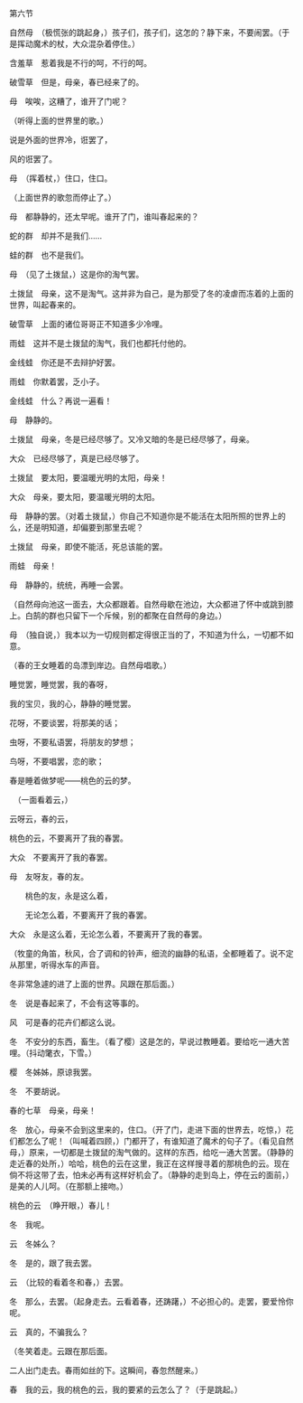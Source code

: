 第六节

  

自然母　（极慌张的跳起身，）孩子们，孩子们，这怎的？静下来，不要闹罢。（于是挥动魔术的杖，大众混杂着停住。）

含羞草　惹着我是不行的呵，不行的呵。

破雪草　但是，母亲，春已经来了的。

母　唉唉，这糟了，谁开了门呢？

（听得上面的世界里的歌。）

  

说是外面的世界冷，诳罢了，

风的诳罢了。

  

母　（挥着杖，）住口，住口。

（上面世界的歌忽而停止了。）

母　都静静的，还太早呢。谁开了门，谁叫春起来的？

蛇的群　却并不是我们……

蛙的群　也不是我们。

母　（见了土拨鼠，）这是你的淘气罢。

土拨鼠　母亲，这不是淘气。这并非为自己，是为那受了冬的凌虐而冻着的上面的世界，叫起春来的。

破雪草　上面的诸位哥哥正不知道多少冷哩。

雨蛙　这并不是土拨鼠的淘气，我们也都托付他的。

金线蛙　你还是不去辩护好罢。

雨蛙　你默着罢，乏小子。

金线蛙　什么？再说一遍看！

母　静静的。

土拨鼠　母亲，冬是已经尽够了。又冷又暗的冬是已经尽够了，母亲。

大众　已经尽够了，真是已经尽够了。

土拨鼠　要太阳，要温暖光明的太阳，母亲！

大众　母亲，要太阳，要温暖光明的太阳。

母　静静的罢。（对着土拨鼠，）你自己不知道你是不能活在太阳所照的世界上的么，还是明知道，却偏要到那里去呢？

土拨鼠　母亲，即使不能活，死总该能的罢。

雨蛙　母亲！

母　静静的，统统，再睡一会罢。

（自然母向池这一面去，大众都跟着。自然母歇在池边，大众都进了怀中或跳到膝上。白鹄的群也只留下一个斥候，别的都聚在自然母的身边。）

母　（独自说，）我本以为一切规则都定得很正当的了，不知道为什么，一切都不如意。

（春的王女睡着的岛漂到岸边。自然母唱歌。）

  

睡觉罢，睡觉罢，我的春呀，

我的宝贝，我的心，静静的睡觉罢。

花呀，不要谈罢，将那美的话；

虫呀，不要私语罢，将朋友的梦想；

鸟呀，不要唱罢，恋的歌；

春是睡着做梦呢——桃色的云的梦。

　（一面看着云，）

云呀云，春的云，

桃色的云，不要离开了我的春罢。

  

大众　不要离开了我的春罢。

母　友呀友，春的友。

　　桃色的友，永是这么着，

　　无论怎么着，不要离开了我的春罢。

大众　永是这么着，无论怎么着，不要离开了我的春罢。

（牧童的角笛，秋风，合了调和的铃声，细流的幽静的私语，全都睡着了。说不定从那里，听得水车的声音。

冬非常急遽的进了上面的世界。风跟在那后面。）

冬　说是春起来了，不会有这等事的。

风　可是春的花卉们都这么说。

冬　不安分的东西，畜生。（看了樱）这是怎的，早说过教睡着。要给吃一通大苦哩。（抖动氅衣，下雪。）

樱　冬姊姊，原谅我罢。

冬　不要胡说。

春的七草　母亲，母亲！

冬　放心，母亲不会到这里来的，住口。（开了门，走进下面的世界去，吃惊，）花们都怎么了呢！（叫喊着四顾，）门都开了，有谁知道了魔术的句子了。（看见自然母，）原来，一切都是土拨鼠的淘气做的。这样的东西，给吃一通大苦罢。（静静的走近春的处所，）哈哈，桃色的云在这里，我正在这样搜寻着的那桃色的云。现在倘不将这带了去，怕未必再有这样好机会了。（静静的走到岛上，停在云的面前，）是美的人儿呵。（在那额上接吻。）

桃色的云　（睁开眼，）春儿！

冬　我呢。

云　冬姊么？

冬　是的，跟了我去罢。

云　（比较的看着冬和春，）去罢。

冬　那么，去罢。（起身走去。云看着春，还踌躇，）不必担心的。走罢，要爱怜你呢。

云　真的，不骗我么？

（冬笑着走。云跟在那后面。

二人出门走去。春雨如丝的下。这瞬间，春忽然醒来。）

春　我的云，我的桃色的云，我的要紧的云怎么了？（于是跳起。）
